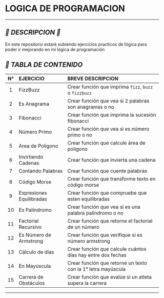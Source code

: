 # **LOGICA DE PROGRAMACION**

---

## _📍 DESCRIPCION 📍_

En este repositorio estaré subiendo ejercicios practicos de lógica para poder ir mejorando en mi lógica de programación

## _🎯 TABLA DE CONTENIDO_

| N°  | EJERCICIO                | BREVE DESCRIPCION                                            |
| :-: | :----------------------- | :----------------------------------------------------------- |
|  1  | FizzBuzz                 | Crear función que imprima `fizz`, `buzz` o `fizzbuzz`        |
|  2  | Es Anagrama              | Crear función que vea si 2 palabras son anagramas o no       |
|  3  | Fibonacci                | Crear función que imprima la sucesión fibonacci              |
|  4  | Número Primo             | Crear función que vea si es número primo o no                |
|  5  | Area de Poligono         | Crear función que calcule área de poligono                   |
|  6  | Invirtiendo Cadenas      | Crear función que invierta una cadena                        |
|  7  | Contando Palabras        | Crear función que cuente palabras                            |
|  8  | Código Morse             | Crear función que transforme texto en código morse           |
|  9  | Expresiones Equilibradas | Crear función que compruebe que esten equilibradas           |
| 10  | Es Palíndromo            | Crear función que vea si es una palabra palíndromo o no      |
| 11  | Factorial Recursivo      | Crear función que retorne el factorial de un número          |
| 12  | Es Número de Armstrong   | Crear función que verifique si es número armstrong           |
| 13  | Cálculo de días          | Crear función que calcule cuántos días hay entre dos fechas  |
| 14  | En Mayúscula             | Crear función que retorne un texto con la 1° letra mayúscula |
| 15  | Carrera de Obstáculos    | Crear función que evalúe si un atleta supera la carrera      |

---
